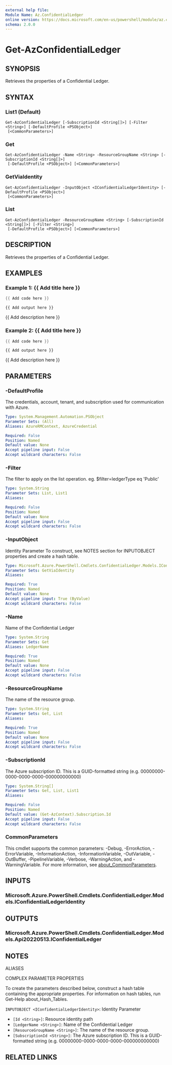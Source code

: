 ```yaml
---
external help file:
Module Name: Az.ConfidentialLedger
online version: https://docs.microsoft.com/en-us/powershell/module/az.confidentialledger/get-azconfidentialledger
schema: 2.0.0
---
```


# Get-AzConfidentialLedger

## SYNOPSIS
Retrieves the properties of a Confidential Ledger.

## SYNTAX

### List1 (Default)
```
Get-AzConfidentialLedger [-SubscriptionId <String[]>] [-Filter <String>] [-DefaultProfile <PSObject>]
 [<CommonParameters>]
```

### Get
```
Get-AzConfidentialLedger -Name <String> -ResourceGroupName <String> [-SubscriptionId <String[]>]
 [-DefaultProfile <PSObject>] [<CommonParameters>]
```

### GetViaIdentity
```
Get-AzConfidentialLedger -InputObject <IConfidentialLedgerIdentity> [-DefaultProfile <PSObject>]
 [<CommonParameters>]
```

### List
```
Get-AzConfidentialLedger -ResourceGroupName <String> [-SubscriptionId <String[]>] [-Filter <String>]
 [-DefaultProfile <PSObject>] [<CommonParameters>]
```

## DESCRIPTION
Retrieves the properties of a Confidential Ledger.

## EXAMPLES

### Example 1: {{ Add title here }}
```powershell
{{ Add code here }}
```

```output
{{ Add output here }}
```

{{ Add description here }}

### Example 2: {{ Add title here }}
```powershell
{{ Add code here }}
```

```output
{{ Add output here }}
```

{{ Add description here }}

## PARAMETERS

### -DefaultProfile
The credentials, account, tenant, and subscription used for communication with Azure.

```yaml
Type: System.Management.Automation.PSObject
Parameter Sets: (All)
Aliases: AzureRMContext, AzureCredential

Required: False
Position: Named
Default value: None
Accept pipeline input: False
Accept wildcard characters: False
```

### -Filter
The filter to apply on the list operation.
eg.
$filter=ledgerType eq 'Public'

```yaml
Type: System.String
Parameter Sets: List, List1
Aliases:

Required: False
Position: Named
Default value: None
Accept pipeline input: False
Accept wildcard characters: False
```

### -InputObject
Identity Parameter
To construct, see NOTES section for INPUTOBJECT properties and create a hash table.

```yaml
Type: Microsoft.Azure.PowerShell.Cmdlets.ConfidentialLedger.Models.IConfidentialLedgerIdentity
Parameter Sets: GetViaIdentity
Aliases:

Required: True
Position: Named
Default value: None
Accept pipeline input: True (ByValue)
Accept wildcard characters: False
```

### -Name
Name of the Confidential Ledger

```yaml
Type: System.String
Parameter Sets: Get
Aliases: LedgerName

Required: True
Position: Named
Default value: None
Accept pipeline input: False
Accept wildcard characters: False
```

### -ResourceGroupName
The name of the resource group.

```yaml
Type: System.String
Parameter Sets: Get, List
Aliases:

Required: True
Position: Named
Default value: None
Accept pipeline input: False
Accept wildcard characters: False
```

### -SubscriptionId
The Azure subscription ID.
This is a GUID-formatted string (e.g.
00000000-0000-0000-0000-000000000000)

```yaml
Type: System.String[]
Parameter Sets: Get, List, List1
Aliases:

Required: False
Position: Named
Default value: (Get-AzContext).Subscription.Id
Accept pipeline input: False
Accept wildcard characters: False
```

### CommonParameters
This cmdlet supports the common parameters: -Debug, -ErrorAction, -ErrorVariable, -InformationAction, -InformationVariable, -OutVariable, -OutBuffer, -PipelineVariable, -Verbose, -WarningAction, and -WarningVariable. For more information, see [about_CommonParameters](http://go.microsoft.com/fwlink/?LinkID=113216).

## INPUTS

### Microsoft.Azure.PowerShell.Cmdlets.ConfidentialLedger.Models.IConfidentialLedgerIdentity

## OUTPUTS

### Microsoft.Azure.PowerShell.Cmdlets.ConfidentialLedger.Models.Api20220513.IConfidentialLedger

## NOTES

ALIASES

COMPLEX PARAMETER PROPERTIES

To create the parameters described below, construct a hash table containing the appropriate properties. For information on hash tables, run Get-Help about_Hash_Tables.


`INPUTOBJECT <IConfidentialLedgerIdentity>`: Identity Parameter
  - `[Id <String>]`: Resource identity path
  - `[LedgerName <String>]`: Name of the Confidential Ledger
  - `[ResourceGroupName <String>]`: The name of the resource group.
  - `[SubscriptionId <String>]`: The Azure subscription ID. This is a GUID-formatted string (e.g. 00000000-0000-0000-0000-000000000000)

## RELATED LINKS

